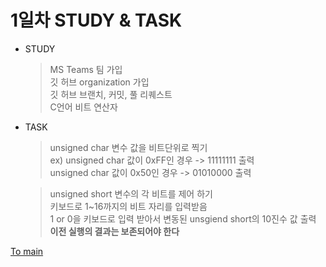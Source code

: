 # 1일차 STUDY & TASK
* STUDY   
    > MS Teams 팀 가입   
    > 깃 허브 organization 가입   
    > 깃 허브 브랜치, 커밋, 풀 리퀘스트   
    > C언어 비트 연산자   
* TASK
    > unsigned char 변수 값을 비트단위로 찍기   
    > ex) unsigned char 값이 0xFF인 경우 -> 11111111 출력   
    > unsigned char 값이 0x50인 경우 -> 01010000 출력   

    > unsigned short 변수의 각 비트를 제어 하기   
    > 키보드로 1~16까지의 비트 자리를 입력받음   
    > 1 or 0을 키보드로 입력 받아서 변동된 unsgiend short의 10진수 값 출력   
    > **이전 실행의 결과는 보존되어야 한다**   

[To main](/README.md)